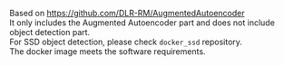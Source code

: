Based on https://github.com/DLR-RM/AugmentedAutoencoder <br/>
It only includes the Augmented Autoencoder part and does not include object detection part.<br/>
For SSD object detection, please check `docker_ssd` repository.<br/>
The docker image meets the software requirements.
# 